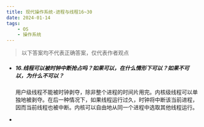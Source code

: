 ```yaml
---
title: 现代操作系统-进程与线程16~30
date: 2024-01-14
tags:
	- OS
	- 操作系统
---
```

> 以下答案均不代表正确答案，仅代表作者观点

- ##### 16.线程可以被时钟中断抢占吗？如果可以，在什么情形下可以？如果不可以，为什么不可以？

  用户级线程不能被时钟剥夺，除非整个进程的时间片用完。内核级线程可以单独地被剥夺。在后一种情况下，如果线程运行过久，时钟将中断该当前进程，因而当前线程也被中断。内核可以自由地从同一个进程中选取其他线程运行。

- 



##### 